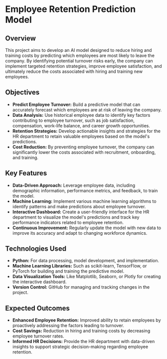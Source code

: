 # Employee Retention Prediction Model

## Overview
This project aims to develop an AI model designed to reduce hiring and training costs by predicting which employees are most likely to leave the company. By identifying potential turnover risks early, the company can implement targeted retention strategies, improve employee satisfaction, and ultimately reduce the costs associated with hiring and training new employees.

## Objectives
- **Predict Employee Turnover:** Build a predictive model that can accurately forecast which employees are at risk of leaving the company.
- **Data Analysis:** Use historical employee data to identify key factors contributing to employee turnover, such as job satisfaction, compensation, work-life balance, and career growth opportunities.
- **Retention Strategies:** Develop actionable insights and strategies for the HR department to retain valuable employees based on the model's predictions.
- **Cost Reduction:** By preventing employee turnover, the company can significantly lower the costs associated with recruitment, onboarding, and training.

## Key Features
- **Data-Driven Approach:** Leverage employee data, including demographic information, performance metrics, and feedback, to train the model.
- **Machine Learning:** Implement various machine learning algorithms to identify patterns and make predictions about employee turnover.
- **Interactive Dashboard:** Create a user-friendly interface for the HR department to visualize the model's predictions and track key performance indicators related to employee retention.
- **Continuous Improvement:** Regularly update the model with new data to improve its accuracy and adapt to changing workforce dynamics.

## Technologies Used
- **Python:** For data processing, model development, and implementation.
- **Machine Learning Libraries:** Such as scikit-learn, TensorFlow, or PyTorch for building and training the predictive model.
- **Data Visualization Tools:** Like Matplotlib, Seaborn, or Plotly for creating the interactive dashboard.
- **Version Control:** GitHub for managing and tracking changes in the project.

## Expected Outcomes
- **Enhanced Employee Retention:** Improved ability to retain employees by proactively addressing the factors leading to turnover.
- **Cost Savings:** Reduction in hiring and training costs by decreasing employee turnover rates.
- **Informed HR Decisions:** Provide the HR department with data-driven insights to support strategic decision-making regarding employee retention.
